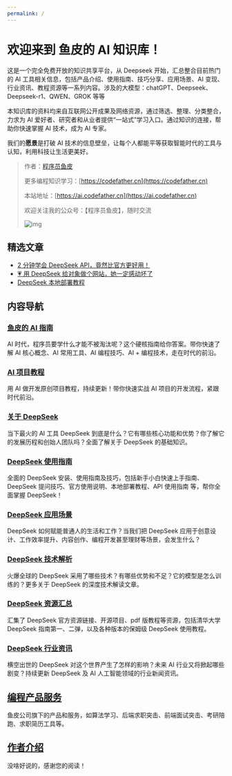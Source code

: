 ```yaml
---
permalink: /
---
```


# 欢迎来到 鱼皮的 AI 知识库！

这是一个完全免费开放的知识共享平台，从 Deepseek 开始，汇总整合目前热门的 AI 工具相关信息，包括产品介绍、使用指南、技巧分享、应用场景、AI 变现、行业资讯、教程资源等一系列内容。涉及的大模型：chatGPT、Deepseek、Deepseek-r1、QWEN、GROK 等等

本知识库的资料均来自互联网公开成果及网络资源，通过筛选、整理、分类整合，力求为 AI 爱好者、研究者和从业者提供“一站式”学习入口。通过知识的连接，帮助你快速掌握 AI 技术，成为 AI 专家。

我们的**愿景**是打破 AI 技术的信息壁垒，让每个人都能平等获取智能时代的工具与认知，利用科技让生活更美好。

> 作者：[程序员鱼皮](https://yuyuanweb.feishu.cn/wiki/Abldw5WkjidySxkKxU2cQdAtnah)
>
> 更多编程知识学习：[https://codefather.cn](https://codefather.cn)
>
> 本站地址：[https://ai.codefather.cn](https://ai.codefather.cn)
>
> 欢迎关注我的公众号：【程序员鱼皮】，随时交流
>
> ![img](https://pic.yupi.icu/yuyi/1739512392127-5da4baac-bcf8-40fc-83da-68c195853367.png)

## 精选文章

- [2 分钟学会 DeepSeek API，竟然比官方更好用！](/Deepseek/DeepSeek使用指南/2分钟学会%20DeepSeek%20API，竟然比官方更好用！.md)
- [💗 用 DeepSeek 给对象做个网站，她一定感动坏了](/Deepseek/DeepSeek应用场景/DeepSeek%20+%20编程开发/💗用%20DeepSeek%20给对象做个网站，她一定感动坏了.md)
- [DeepSeek 本地部署教程](/Deepseek/DeepSeek使用指南/DeepSeek%20本地部署教程.md)

## 内容导航

### [鱼皮的 AI 指南](/ai/#鱼皮的-ai-指南)

AI 时代，程序员要学什么才能不被淘汰呢？这个硬核指南给你答案。带你快速了解 AI 核心概念、AI 常用工具、AI 编程技巧、AI + 编程技术，走在时代的前沿。

### [AI 项目教程](/AI项目教程/)

用 AI 做开发原创项目教程，持续更新！带你快速实战 AI 项目的开发流程，紧跟时代前沿。

### [关于 DeepSeek](/ai/#关于deepseek)

当下最火的 AI 工具 DeepSeek 到底是什么？它有哪些核心功能和优势？你了解它的发展历程和创始人团队吗？全面了解关于 DeepSeek 的基础知识。

### [DeepSeek 使用指南](/ai/#deepseek使用指南)

全面的 DeepSeek 安装、使用指南及技巧，包括新手小白快速上手指南、DeepSeek 提问技巧、官方使用说明、本地部署教程、API 使用指南 等，帮你全面掌握 DeepSeek！

### [DeepSeek 应用场景](/ai/#deepseek应用场景)

DeepSeek 如何赋能普通人的生活和工作？当我们把 DeepSeek 应用于创意设计、工作效率提升、内容创作、编程开发甚至理财等场景，会发生什么？

### [DeepSeek 技术解析](/ai/#deepseek技术解析)

火爆全球的 DeepSeek 采用了哪些技术？有哪些优势和不足？它的模型是怎么训练的？更多关于 DeepSeek 的深度技术解读文章。

### [DeepSeek 资源汇总](/ai/#deepseek资源汇总)

汇集了 DeepSeek 官方资源链接、开源项目、pdf 版教程等资源，包括清华大学 DeepSeek 指南第一、二弹，以及各种版本的保姆级 DeepSeek 使用教程。

### [DeepSeek 行业资讯](/ai/#deepseek行业资讯)

横空出世的 DeepSeek 对这个世界产生了怎样的影响？未来 AI 行业又将掀起哪些剧变？持续更新 DeepSeek 及 AI 人工智能领域的行业新闻资讯。

## [编程产品服务](/产品服务)

鱼皮公司旗下的产品和服务，如算法学习、后端求职突击、前端面试突击、考研陪跑、求职简历工具等。

## [作者介绍](/作者)

没啥好说的，感谢您的阅读！
